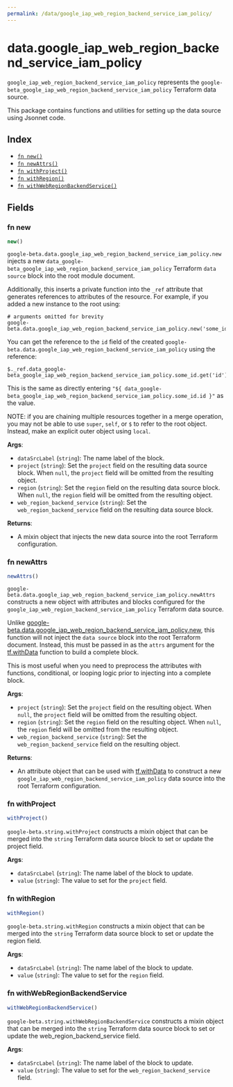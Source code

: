 ```yaml
---
permalink: /data/google_iap_web_region_backend_service_iam_policy/
---
```


# data.google_iap_web_region_backend_service_iam_policy

`google_iap_web_region_backend_service_iam_policy` represents the `google-beta_google_iap_web_region_backend_service_iam_policy` Terraform data source.



This package contains functions and utilities for setting up the data source using Jsonnet code.


## Index

* [`fn new()`](#fn-new)
* [`fn newAttrs()`](#fn-newattrs)
* [`fn withProject()`](#fn-withproject)
* [`fn withRegion()`](#fn-withregion)
* [`fn withWebRegionBackendService()`](#fn-withwebregionbackendservice)

## Fields

### fn new

```ts
new()
```


`google-beta.data.google_iap_web_region_backend_service_iam_policy.new` injects a new `data_google-beta_google_iap_web_region_backend_service_iam_policy` Terraform `data source`
block into the root module document.

Additionally, this inserts a private function into the `_ref` attribute that generates references to attributes of the
resource. For example, if you added a new instance to the root using:

    # arguments omitted for brevity
    google-beta.data.google_iap_web_region_backend_service_iam_policy.new('some_id')

You can get the reference to the `id` field of the created `google-beta.data.google_iap_web_region_backend_service_iam_policy` using the reference:

    $._ref.data_google-beta_google_iap_web_region_backend_service_iam_policy.some_id.get('id')

This is the same as directly entering `"${ data_google-beta_google_iap_web_region_backend_service_iam_policy.some_id.id }"` as the value.

NOTE: if you are chaining multiple resources together in a merge operation, you may not be able to use `super`, `self`,
or `$` to refer to the root object. Instead, make an explicit outer object using `local`.

**Args**:
  - `dataSrcLabel` (`string`): The name label of the block.
  - `project` (`string`): Set the `project` field on the resulting data source block. When `null`, the `project` field will be omitted from the resulting object.
  - `region` (`string`): Set the `region` field on the resulting data source block. When `null`, the `region` field will be omitted from the resulting object.
  - `web_region_backend_service` (`string`): Set the `web_region_backend_service` field on the resulting data source block.

**Returns**:
- A mixin object that injects the new data source into the root Terraform configuration.


### fn newAttrs

```ts
newAttrs()
```


`google-beta.data.google_iap_web_region_backend_service_iam_policy.newAttrs` constructs a new object with attributes and blocks configured for the `google_iap_web_region_backend_service_iam_policy`
Terraform data source.

Unlike [google-beta.data.google_iap_web_region_backend_service_iam_policy.new](#fn-new), this function will not inject the `data source`
block into the root Terraform document. Instead, this must be passed in as the `attrs` argument for the
[tf.withData](https://github.com/tf-libsonnet/core/tree/main/docs#fn-withdata) function to build a complete block.

This is most useful when you need to preprocess the attributes with functions, conditional, or looping logic prior to
injecting into a complete block.

**Args**:
  - `project` (`string`): Set the `project` field on the resulting object. When `null`, the `project` field will be omitted from the resulting object.
  - `region` (`string`): Set the `region` field on the resulting object. When `null`, the `region` field will be omitted from the resulting object.
  - `web_region_backend_service` (`string`): Set the `web_region_backend_service` field on the resulting object.

**Returns**:
  - An attribute object that can be used with [tf.withData](https://github.com/tf-libsonnet/core/tree/main/docs#fn-withdata) to construct a new `google_iap_web_region_backend_service_iam_policy` data source into the root Terraform configuration.


### fn withProject

```ts
withProject()
```

`google-beta.string.withProject` constructs a mixin object that can be merged into the `string`
Terraform data source block to set or update the project field.



**Args**:
  - `dataSrcLabel` (`string`): The name label of the block to update.
  - `value` (`string`): The value to set for the `project` field.


### fn withRegion

```ts
withRegion()
```

`google-beta.string.withRegion` constructs a mixin object that can be merged into the `string`
Terraform data source block to set or update the region field.



**Args**:
  - `dataSrcLabel` (`string`): The name label of the block to update.
  - `value` (`string`): The value to set for the `region` field.


### fn withWebRegionBackendService

```ts
withWebRegionBackendService()
```

`google-beta.string.withWebRegionBackendService` constructs a mixin object that can be merged into the `string`
Terraform data source block to set or update the web_region_backend_service field.



**Args**:
  - `dataSrcLabel` (`string`): The name label of the block to update.
  - `value` (`string`): The value to set for the `web_region_backend_service` field.
